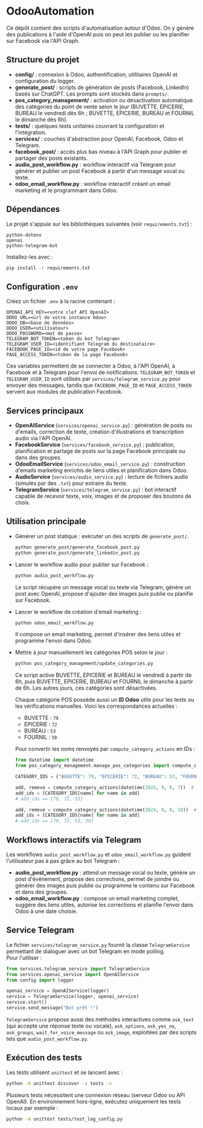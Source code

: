 # OdooAutomation

Ce dépôt contient des scripts d'automatisation autour d'Odoo. On y génère des publications à l'aide d'OpenAI puis on peut les publier ou les planifier sur Facebook via l'API Graph.

## Structure du projet

- **config/** : connexion à Odoo, authentification, utilitaires OpenAI et configuration du logger.
- **generate_post/** : scripts de génération de posts (Facebook, LinkedIn) basés sur ChatGPT. Les prompts sont stockés dans `prompts/`.
- **pos_category_management/** : activation ou désactivation automatique des catégories du point de vente selon le jour (BUVETTE, EPICERIE, BUREAU le vendredi dès 6h ; BUVETTE, EPICERIE, BUREAU et FOURNIL le dimanche dès 6h).
- **tests/** : quelques tests unitaires couvrant la configuration et l'intégration.
- **services/** : couches d'abstraction pour OpenAI, Facebook, Odoo et Telegram.
- **facebook_post/** : accès plus bas niveau à l'API Graph pour publier et partager des posts existants.
- **audio_post_workflow.py** : workflow interactif via Telegram pour générer et publier un post Facebook à partir d'un message vocal ou texte.
- **odoo_email_workflow.py** : workflow interactif créant un email marketing et le programmant dans Odoo.

## Dépendances

Le projet s'appuie sur les bibliothèques suivantes (voir `requirements.txt`) :

```
python-dotenv
openai
python-telegram-bot
```

Installez-les avec :

```bash
pip install -r requirements.txt
```

## Configuration `.env`

Créez un fichier `.env` à la racine contenant :

```dotenv
OPENAI_API_KEY=<votre clef API OpenAI>
ODOO_URL=<url de votre instance Odoo>
ODOO_DB=<base de données>
ODOO_USER=<utilisateur>
ODOO_PASSWORD=<mot de passe>
TELEGRAM_BOT_TOKEN=<token du bot Telegram>
TELEGRAM_USER_ID=<identifiant Telegram du destinataire>
FACEBOOK_PAGE_ID=<id de votre page Facebook>
PAGE_ACCESS_TOKEN=<token de la page Facebook>
```

Ces variables permettent de se connecter à Odoo, à l'API OpenAI, à Facebook et à Telegram pour l'envoi de notifications. `TELEGRAM_BOT_TOKEN` et `TELEGRAM_USER_ID` sont utilisés par `services/telegram_service.py` pour envoyer des messages, tandis que `FACEBOOK_PAGE_ID` et `PAGE_ACCESS_TOKEN` servent aux modules de publication Facebook.

## Services principaux

- **OpenAIService** (`services/openai_service.py`) : génération de posts ou d'emails, correction de texte, création d'illustrations et transcription audio via l'API OpenAI.
- **FacebookService** (`services/facebook_service.py`) : publication, planification et partage de posts sur la page Facebook principale ou dans des groupes.
- **OdooEmailService** (`services/odoo_email_service.py`) : construction d'emails marketing enrichis de liens utiles et planification dans Odoo.
- **AudioService** (`services/audio_service.py`) : lecture de fichiers audio (simulés par des `.txt`) pour extraire du texte.
- **TelegramService** (`services/telegram_service.py`) : bot interactif capable de recevoir texte, voix, images et de proposer des boutons de choix.

## Utilisation principale

- Générer un post statique : exécuter un des scripts de `generate_post/`.
  ```bash
  python generate_post/generate_facebook_post.py
  python generate_post/generate_linkedin_post.py
  ```
- Lancer le workflow audio pour publier sur Facebook :
  ```bash
  python audio_post_workflow.py
  ```
  Le script récupère un message vocal ou texte via Telegram, génère un post avec OpenAI, propose d'ajouter des images puis publie ou planifie sur Facebook.
- Lancer le workflow de création d'email marketing :
  ```bash
  python odoo_email_workflow.py
  ```
  Il compose un email marketing, permet d'insérer des liens utiles et programme l'envoi dans Odoo.
- Mettre à jour manuellement les catégories POS selon le jour :
  ```bash
  python pos_category_management/update_categories.py
  ```
  Ce script active BUVETTE, EPICERIE et BUREAU le vendredi à partir de 6h, puis BUVETTE, EPICERIE, BUREAU et FOURNIL le dimanche à partir de 6h. Les autres jours, ces catégories sont désactivées.

  Chaque catégorie POS possède aussi un **ID Odoo** utile pour les tests ou les vérifications manuelles. Voici les correspondances actuelles :

  - BUVETTE : `79`
  - EPICERIE : `72`
  - BUREAU : `53`
  - FOURNIL : `58`

  Pour convertir les noms renvoyés par `compute_category_actions` en IDs :

  ```python
  from datetime import datetime
  from pos_category_management.manage_pos_categories import compute_category_actions

  CATEGORY_IDS = {"BUVETTE": 79, "EPICERIE": 72, "BUREAU": 53, "FOURNIL": 58}

  add, remove = compute_category_actions(datetime(2024, 9, 6, 7))  # Vendredi 07h
  add_ids = [CATEGORY_IDS[name] for name in add]
  # add_ids == [79, 72, 53]

  add, remove = compute_category_actions(datetime(2024, 9, 8, 10))  # Dimanche 10h
  add_ids = [CATEGORY_IDS[name] for name in add]
  # add_ids == [79, 72, 53, 58]
  ```

## Workflows interactifs via Telegram

Les workflows `audio_post_workflow.py` et `odoo_email_workflow.py` guident l'utilisateur pas à pas grâce au bot Telegram :

- **audio_post_workflow.py** : attend un message vocal ou texte, génère un post d'événement, propose des corrections, permet de joindre ou générer des images puis publie ou programme le contenu sur Facebook et dans des groupes.
- **odoo_email_workflow.py** : compose un email marketing complet, suggère des liens utiles, autorise les corrections et planifie l'envoi dans Odoo à une date choisie.

## Service Telegram

Le fichier `services/telegram_service.py` fournit la classe `TelegramService` permettant de dialoguer avec un bot Telegram en mode polling.  
Pour l'utiliser :

```python
from services.telegram_service import TelegramService
from services.openai_service import OpenAIService
from config import logger

openai_service = OpenAIService(logger)
service = TelegramService(logger, openai_service)
service.start()
service.send_message("Bot prêt !")
```

`TelegramService` propose aussi des méthodes interactives comme `ask_text` (qui accepte une réponse texte ou vocale), `ask_options`, `ask_yes_no`, `ask_groups`, `wait_for_voice_message` ou `ask_image`, exploitées par des scripts tels que `audio_post_workflow.py`.

## Exécution des tests

Les tests utilisent `unittest` et se lancent avec :

```bash
python -m unittest discover -s tests -v
```

Plusieurs tests nécessitent une connexion réseau (serveur Odoo ou API OpenAI). En environnement hors-ligne, exécutez uniquement les tests locaux par exemple :

```bash
python -m unittest tests/test_log_config.py
```
